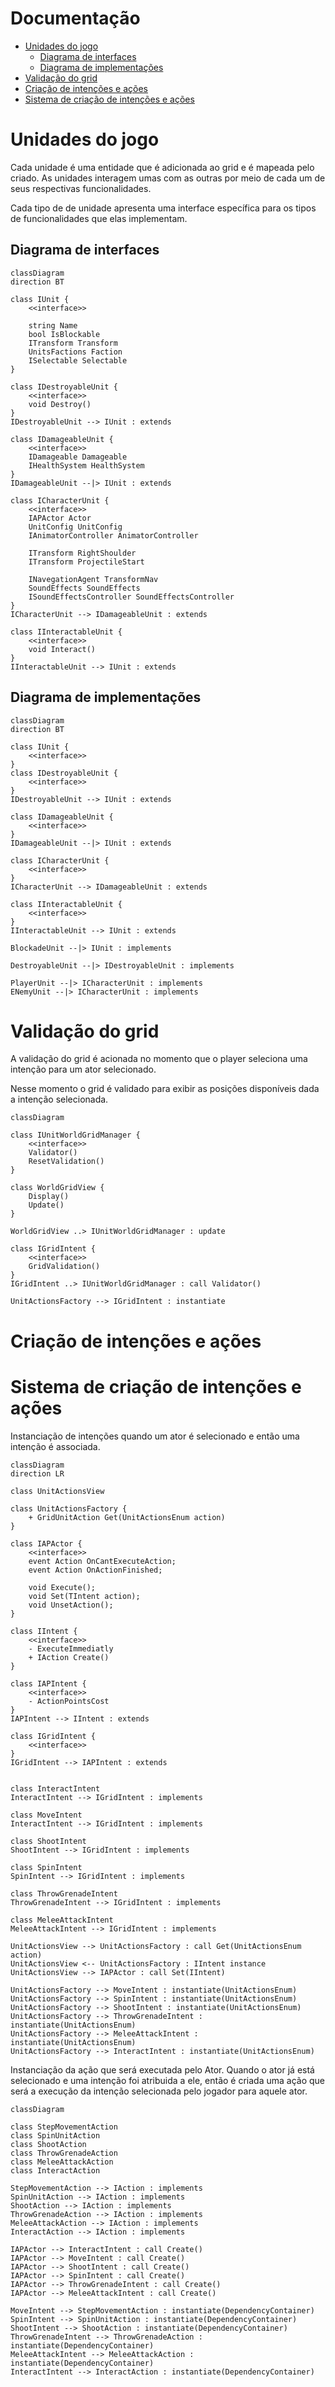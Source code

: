 # Documentação <!-- omit from toc --> 

- [Unidades do jogo](#unidades-do-jogo)
  - [Diagrama de interfaces](#diagrama-de-interfaces)
  - [Diagrama de implementações](#diagrama-de-implementações)
- [Validação do grid](#validação-do-grid)
- [Criação de intenções e ações](#criação-de-intenções-e-ações)
- [Sistema de criação de intenções e ações](#sistema-de-criação-de-intenções-e-ações)

# Unidades do jogo

Cada unidade é uma entidade que é adicionada ao grid e é mapeada pelo criado. As unidades interagem umas com as outras por meio de cada um de seus respectivas funcionalidades.

Cada tipo de de unidade apresenta uma interface específica para os tipos de funcionalidades que elas implementam.

## Diagrama de interfaces

```mermaid
classDiagram
direction BT

class IUnit {
    <<interface>>

    string Name
    bool IsBlockable
    ITransform Transform
    UnitsFactions Faction
    ISelectable Selectable
}

class IDestroyableUnit {
    <<interface>>
    void Destroy()
}
IDestroyableUnit --> IUnit : extends

class IDamageableUnit {
    <<interface>>
    IDamageable Damageable
    IHealthSystem HealthSystem
}
IDamageableUnit --|> IUnit : extends

class ICharacterUnit {
    <<interface>>
    IAPActor Actor
    UnitConfig UnitConfig
    IAnimatorController AnimatorController

    ITransform RightShoulder
    ITransform ProjectileStart

    INavegationAgent TransformNav
    SoundEffects SoundEffects
    ISoundEffectsController SoundEffectsController
}
ICharacterUnit --> IDamageableUnit : extends

class IInteractableUnit {
    <<interface>>
    void Interact()
}
IInteractableUnit --> IUnit : extends
```

## Diagrama de implementações

```mermaid
classDiagram
direction BT

class IUnit {
    <<interface>>
}
class IDestroyableUnit {
    <<interface>>
}
IDestroyableUnit --> IUnit : extends

class IDamageableUnit {
    <<interface>>
}
IDamageableUnit --|> IUnit : extends

class ICharacterUnit {
    <<interface>>
}
ICharacterUnit --> IDamageableUnit : extends

class IInteractableUnit {
    <<interface>>
}
IInteractableUnit --> IUnit : extends

BlockadeUnit --|> IUnit : implements

DestroyableUnit --|> IDestroyableUnit : implements

PlayerUnit --|> ICharacterUnit : implements
ENemyUnit --|> ICharacterUnit : implements

```

# Validação do grid

A validação do grid é acionada no momento que o player seleciona uma intenção para um ator selecionado.

Nesse momento o grid é validado para exibir as posições disponíveis dada a intenção selecionada.

```mermaid
classDiagram

class IUnitWorldGridManager {
    <<interface>>
    Validator()
    ResetValidation()
}

class WorldGridView {
    Display()
    Update()
}

WorldGridView ..> IUnitWorldGridManager : update

class IGridIntent {
    <<interface>>
    GridValidation()
}
IGridIntent ..> IUnitWorldGridManager : call Validator()

UnitActionsFactory --> IGridIntent : instantiate
```

# Criação de intenções e ações

# Sistema de criação de intenções e ações

Instanciação de intenções quando um ator é selecionado e então uma intenção é associada.

```mermaid
classDiagram
direction LR

class UnitActionsView

class UnitActionsFactory {
    + GridUnitAction Get(UnitActionsEnum action)
}

class IAPActor {
    <<interface>>
    event Action OnCantExecuteAction;
    event Action OnActionFinished;

    void Execute();
    void Set(TIntent action);
    void UnsetAction();
}

class IIntent {
    <<interface>>
    - ExecuteImmediatly
    + IAction Create()
}

class IAPIntent {
    <<interface>>
    - ActionPointsCost
}
IAPIntent --> IIntent : extends

class IGridIntent {
    <<interface>>
}
IGridIntent --> IAPIntent : extends


class InteractIntent
InteractIntent --> IGridIntent : implements

class MoveIntent
InteractIntent --> IGridIntent : implements

class ShootIntent
ShootIntent --> IGridIntent : implements

class SpinIntent
SpinIntent --> IGridIntent : implements

class ThrowGrenadeIntent
ThrowGrenadeIntent --> IGridIntent : implements

class MeleeAttackIntent
MeleeAttackIntent --> IGridIntent : implements

UnitActionsView --> UnitActionsFactory : call Get(UnitActionsEnum action)
UnitActionsView <-- UnitActionsFactory : IIntent instance
UnitActionsView --> IAPActor : call Set(IIntent)

UnitActionsFactory --> MoveIntent : instantiate(UnitActionsEnum)
UnitActionsFactory --> SpinIntent : instantiate(UnitActionsEnum)
UnitActionsFactory --> ShootIntent : instantiate(UnitActionsEnum)
UnitActionsFactory --> ThrowGrenadeIntent : instantiate(UnitActionsEnum)
UnitActionsFactory --> MeleeAttackIntent : instantiate(UnitActionsEnum)
UnitActionsFactory --> InteractIntent : instantiate(UnitActionsEnum)

```

Instanciação da ação que será executada pelo Ator. Quando o ator já está selecionado e uma intenção foi atribuida a ele, então é criada uma ação que será a execução da intenção selecionada pelo jogador para aquele ator.

```mermaid
classDiagram

class StepMovementAction
class SpinUnitAction
class ShootAction
class ThrowGrenadeAction
class MeleeAttackAction
class InteractAction

StepMovementAction --> IAction : implements
SpinUnitAction --> IAction : implements
ShootAction --> IAction : implements
ThrowGrenadeAction --> IAction : implements
MeleeAttackAction --> IAction : implements
InteractAction --> IAction : implements

IAPActor --> InteractIntent : call Create()
IAPActor --> MoveIntent : call Create()
IAPActor --> ShootIntent : call Create()
IAPActor --> SpinIntent : call Create()
IAPActor --> ThrowGrenadeIntent : call Create()
IAPActor --> MeleeAttackIntent : call Create()

MoveIntent --> StepMovementAction : instantiate(DependencyContainer)
SpinIntent --> SpinUnitAction : instantiate(DependencyContainer)
ShootIntent --> ShootAction : instantiate(DependencyContainer)
ThrowGrenadeIntent --> ThrowGrenadeAction : instantiate(DependencyContainer)
MeleeAttackIntent --> MeleeAttackAction : instantiate(DependencyContainer)
InteractIntent --> InteractAction : instantiate(DependencyContainer)

```
